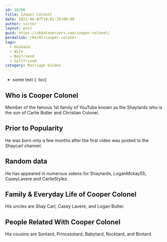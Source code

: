 ```yaml
---
id: 16286
title: Cooper Colonel
date: 2021-04-07T18:01:25+00:00
author: victor
layout: post
guid: https://ukdataservers.com/cooper-colonel/
permalink: /04/07/cooper-colonel
tags:
  - Husband
  - Wife
  - Boyfriend
  - Girlfriend
category: Marriage Guides
---
```


* some text
{: toc}


## Who is Cooper Colonel



Member of the famous 1st family of YouTube known as the Shaytards who is the son of Carlie Butler and Christian Colonel. 

                
                
                
## Prior to Popularity



He was born only a few months after the first video was posted to the Shaycarl channel. 

                
                
                
## Random data



He has appeared in numerous videos for Shaytards, LoganMckay55, CaseyLavere and CarlieStylez. 

                
                
                
## Family & Everyday Life of Cooper Colonel



His uncles are Shay Carl, Casey Lavere, and Logan Butler. 

                
                
                
## People Related With Cooper Colonel



His cousins are Sontard, Princesstard, Babytard, Rocktard, and Brotard. 

                
              
            
          
          
          